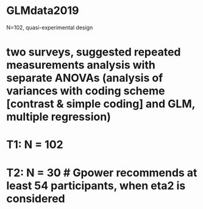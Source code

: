 # GLMdata2019
N=102, quasi-experimental design 

# two surveys, suggested repeated measurements analysis with separate ANOVAs (analysis of variances with coding scheme [contrast & simple coding] and GLM, multiple regression) 
# T1: N = 102
# T2: N = 30  # Gpower recommends at least 54 participants, when eta2 is considered 
